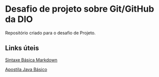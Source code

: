 # Desafio de projeto sobre Git/GitHub da DIO
Repositório criado para o desafio de Projeto.

## Links úteis
[Sintaxe Básica Markdown](https://www.markdownguide.org/basic-syntax/)

[Apostila Java Básico](https://glysns.gitbook.io/java-basico/)
